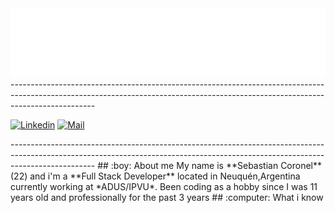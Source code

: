 <img src="/jsebastianck.svg">
---------------------------------------------------------------------------------------------------------------------------------------------------------------------------------
<p align="center">

[![Linkedin](https://img.shields.io/badge/-Sebastian%20Coronel-blue?style=flat-square&logo=linkedin&logoColor=white&link=https://www.linkedin.com/in/jsebastianck/)](https://www.linkedin.com/in/jsebastianck/) [![Mail](https://img.shields.io/badge/-jsebastianck@gmail.com-gray?style=flat-square&logo=gmail&logoColor=red)](mailto:jsebastianck@gmail.com)

</p>
---------------------------------------------------------------------------------------------------------------------------------------------------------------------------------
## :boy: About me
My name is **Sebastian Coronel** (22) and i'm a **Full Stack Developer** located in Neuquén,Argentina currently working at *ADUS/IPVU*. Been coding as a hobby since I was 11 years old and professionally for the past 3 years
## :computer: What i know 